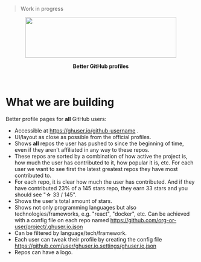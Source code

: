 > Work in progress

<p align="center">
  <a href="https://github.com/AurelienLourot/ghuser.io">
    <img src="https://rawgit.com/AurelienLourot/ghuser.io/master/logo.png"
         width="400" height="108" />
  </a>
</p>
<p align="center">
  <b>Better GitHub profiles</b>
</p>
<br />

# What we are building

Better profile pages for **all** GitHub users:

* Accessible at https://ghuser.io/github-username .
* UI/layout as close as possible from the official profiles.
* Shows **all** repos the user has pushed to since the beginning of time, even if they aren't
  affiliated in any way to these repos.
* These repos are sorted by a combination of how active the project is, how much the user has
  contributed to it, how popular it is, etc. For each user we want to see first the latest greatest
  repos they have most contributed to.
* For each repo, it is clear how much the user has contributed. And if they have contributed 23% of
  a 145 stars repo, they earn 33 stars and you should see "☆ 33 / 145".
* Shows the user's total amount of stars.
* Shows not only programming languages but also technologies/frameworks, e.g. "react", "docker",
  etc. Can be achieved with a config file on each repo
  named https://github.com/org-or-user/project/.ghuser.io.json
* Can be filtered by language/tech/framework.
* Each user can tweak their profile by creating the config file
  https://github.com/user/ghuser.io.settings/ghuser.io.json
* Repos can have a logo.
